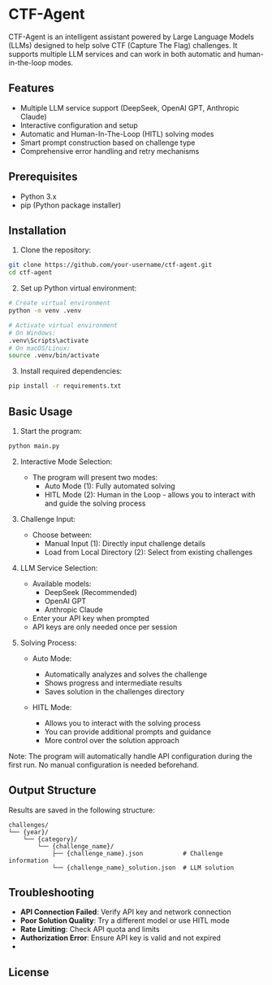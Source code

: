 # CTF-Agent

CTF-Agent is an intelligent assistant powered by Large Language Models (LLMs) designed to help solve CTF (Capture The Flag) challenges. It supports multiple LLM services and can work in both automatic and human-in-the-loop modes.

## Features

- Multiple LLM service support (DeepSeek, OpenAI GPT, Anthropic Claude)
- Interactive configuration and setup
- Automatic and Human-In-The-Loop (HITL) solving modes
- Smart prompt construction based on challenge type
- Comprehensive error handling and retry mechanisms

## Prerequisites

- Python 3.x
- pip (Python package installer)

## Installation

1. Clone the repository:
```bash
git clone https://github.com/your-username/ctf-agent.git
cd ctf-agent
```

2. Set up Python virtual environment:
```bash
# Create virtual environment
python -m venv .venv

# Activate virtual environment
# On Windows:
.venv\Scripts\activate
# On macOS/Linux:
source .venv/bin/activate
```

3. Install required dependencies:
```bash
pip install -r requirements.txt
```

## Basic Usage

1. Start the program:
```bash
python main.py
```

2. Interactive Mode Selection:
   - The program will present two modes:
     * Auto Mode (1): Fully automated solving
     * HITL Mode (2): Human in the Loop - allows you to interact with and guide the solving process
   
3. Challenge Input:
   - Choose between:
     * Manual Input (1): Directly input challenge details
     * Load from Local Directory (2): Select from existing challenges

4. LLM Service Selection:
   - Available models:
     * DeepSeek (Recommended)
     * OpenAI GPT
     * Anthropic Claude
   - Enter your API key when prompted
   - API keys are only needed once per session

5. Solving Process:
   - Auto Mode: 
     * Automatically analyzes and solves the challenge
     * Shows progress and intermediate results
     * Saves solution in the challenges directory
   
   - HITL Mode:
     * Allows you to interact with the solving process
     * You can provide additional prompts and guidance
     * More control over the solution approach

Note: The program will automatically handle API configuration during the first run. No manual configuration is needed beforehand.

## Output Structure

Results are saved in the following structure:
```
challenges/
└── {year}/
    └── {category}/
        └── {challenge_name}/
            ├── {challenge_name}.json           # Challenge information
            └── {challenge_name}_solution.json  # LLM solution
```

## Troubleshooting

- **API Connection Failed**: Verify API key and network connection
- **Poor Solution Quality**: Try a different model or use HITL mode
- **Rate Limiting**: Check API quota and limits
- **Authorization Error**: Ensure API key is valid and not expired
- 

## License

